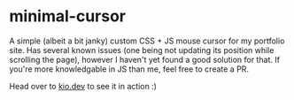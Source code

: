 # minimal-cursor
A simple (albeit a bit janky) custom CSS + JS mouse cursor for my portfolio site. Has several known issues (one being not updating its position while scrolling the page), however I haven't yet found a good solution for that. If you're more knowledgable in JS than me, feel free to create a PR.

Head over to [kio.dev](https://kio.dev/) to see it in action :)
